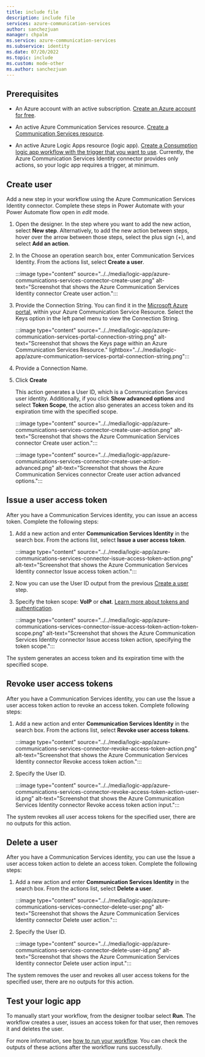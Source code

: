 ```yaml
---
title: include file
description: include file
services: azure-communication-services
author: sanchezjuan
manager: chpalm
ms.service: azure-communication-services
ms.subservice: identity
ms.date: 07/20/2022
ms.topic: include
ms.custom: mode-other
ms.author: sanchezjuan
---
```


## Prerequisites

- An Azure account with an active subscription. [Create an Azure account for free](https://azure.microsoft.com/pricing/purchase-options/azure-account?cid=msft_learn).

- An active Azure Communication Services resource. [Create a Communication Services resource](../../../create-communication-resource.md).

- An active Azure Logic Apps resource (logic app). [Create a Consumption logic app workflow with the trigger that you want to use](../../../../../logic-apps/quickstart-create-example-consumption-workflow.md). Currently, the Azure Communication Services Identity connector provides only actions, so your logic app requires a trigger, at minimum.

## Create user

Add a new step in your workflow using the Azure Communication Services Identity connector. Complete these steps in Power Automate with your Power Automate flow open in *edit* mode.

1. Open the designer. In the step where you want to add the new action, select **New step**. Alternatively, to add the new action between steps, hover over the arrow between those steps, select the plus sign (+), and select **Add an action**.

2. In the Choose an operation search box, enter Communication Services Identity. From the actions list, select **Create a user**.

    :::image type="content" source="../../media/logic-app/azure-communications-services-connector-create-user.png" alt-text="Screenshot that shows the Azure Communication Services Identity connector Create user action.":::

3. Provide the Connection String. You can find it in the [Microsoft Azure portal](https://portal.azure.com/), within your Azure Communication Service Resource. Select the Keys option in the left panel menu to view the Connection String.

    :::image type="content" source="../../media/logic-app/azure-communication-services-portal-connection-string.png" alt-text="Screenshot that shows the Keys page within an Azure Communication Services Resource." lightbox="../../media/logic-app/azure-communication-services-portal-connection-string.png":::

4. Provide a Connection Name.

5. Click **Create**

    This action generates a User ID, which is a Communication Services user identity.
    Additionally, if you click **Show advanced options** and select **Token Scope**, the action also generates an access token and its expiration time with the specified scope.

    :::image type="content" source="../../media/logic-app/azure-communications-services-connector-create-user-action.png" alt-text="Screenshot that shows the Azure Communication Services connector Create user action.":::

    :::image type="content" source="../../media/logic-app/azure-communications-services-connector-create-user-action-advanced.png" alt-text="Screenshot that shows the Azure Communication Services connector Create user action advanced options.":::

## Issue a user access token

After you have a Communication Services identity, you can issue an access token. Complete the following steps:

1. Add a new action and enter **Communication Services Identity** in the search box. From the actions list, select **Issue a user access token**.

    :::image type="content" source="../../media/logic-app/azure-communications-services-connector-issue-access-token-action.png" alt-text="Screenshot that shows the Azure Communication Services Identity connector Issue access token action.":::

2. Now you can use the User ID output from the previous [Create a user](#create-user) step.

3. Specify the token scope: **VoIP** or **chat**. [Learn more about tokens and authentication](../../../../concepts/authentication.md).
 
    :::image type="content" source="../../media/logic-app/azure-communications-services-connector-issue-access-token-action-token-scope.png" alt-text="Screenshot that shows the Azure Communication Services Identity connector Issue access token action, specifying the token scope.":::

The system generates an access token and its expiration time with the specified scope.

## Revoke user access tokens

After you have a Communication Services identity, you can use the Issue a user access token action to revoke an access token. Complete following steps:

1. Add a new action and enter **Communication Services Identity** in the search box. From the actions list, select **Revoke user access tokens**.
 
    :::image type="content" source="../../media/logic-app/azure-communications-services-connector-revoke-access-token-action.png" alt-text="Screenshot that shows the Azure Communication Services Identity connector Revoke access token action.":::

2. Specify the User ID.

    :::image type="content" source="../../media/logic-app/azure-communications-services-connector-revoke-access-token-action-user-id.png" alt-text="Screenshot that shows the Azure Communication Services Identity connector Revoke access token action input.":::
 
The system revokes all user access tokens for the specified user, there are no outputs for this action.

## Delete a user

After you have a Communication Services identity, you can use the Issue a user access token action to delete an access token. Complete the following steps:

1. Add a new action and enter **Communication Services Identity** in the search box. From the actions list, select **Delete a user**.

    :::image type="content" source="../../media/logic-app/azure-communications-services-connector-delete-user.png" alt-text="Screenshot that shows the Azure Communication Services Identity connector Delete user action."::: 

2. Specify the User ID.
 
    :::image type="content" source="../../media/logic-app/azure-communications-services-connector-delete-user-id.png" alt-text="Screenshot that shows the Azure Communication Services Identity connector Delete user action input.":::

The system removes the user and revokes all user access tokens for the specified user, there are no outputs for this action.

## Test your logic app

To manually start your workflow, from the designer toolbar select **Run**. The workflow creates a user, issues an access token for that user, then removes it and deletes the user.

For more information, see [how to run your workflow](../../../../../logic-apps/quickstart-create-example-consumption-workflow.md#run-workflow). You can check the outputs of these actions after the workflow runs successfully.
